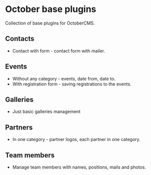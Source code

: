 # October base plugins

Collection of base plugins for OctoberCMS.

## Contacts

- Contact with form - contact form with mailer.

## Events

- Without any category - events, date from, date to.
- With registration form - saving registrations to the events.

## Galleries

- Just basic galleries management

## Partners

- In one category - partner logos, each partner in one category.

## Team members

- Manage team members with names, positions, mails and photos.